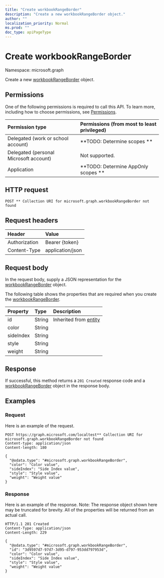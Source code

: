```yaml
---
title: "Create workbookRangeBorder"
description: "Create a new workbookRangeBorder object."
author: ""
localization_priority: Normal
ms.prod: ""
doc_type: apiPageType
---
```


# Create workbookRangeBorder

Namespace: microsoft.graph

Create a new [workbookRangeBorder](../resources/workbookrangeborder.md) object.

## Permissions
One of the following permissions is required to call this API. To learn more, including how to choose permissions, see [Permissions](/concepts/permissions-reference.md).

|Permission type|Permissions (from most to least privileged)|
|:---|:---|
|Delegated (work or school account)|**TODO: Determine scopes **|
|Delegated (personal Microsoft account)|Not supported.|
|Application|**TODO: Determine AppOnly scopes **|

## HTTP request
<!-- {
  "blockType": "ignored"
}
-->
``` http
POST ** Collection URI for microsoft.graph.workbookRangeBorder not found
```

## Request headers
|Header|Value|
|:---|:---|
|Authorization|Bearer {token}|
|Content-Type|application/json|

## Request body
In the request body, supply a JSON representation for the [workbookRangeBorder](../resources/workbookrangeborder.md) object.

The following table shows the properties that are required when you create the [workbookRangeBorder](../resources/workbookrangeborder.md).

|Property|Type|Description|
|:---|:---|:---|
|id|String| Inherited from [entity](../resources/entity.md)|
|color|String||
|sideIndex|String||
|style|String||
|weight|String||



## Response
If successful, this method returns a `201 Created` response code and a [workbookRangeBorder](../resources/workbookrangeborder.md) object in the response body.

## Examples

### Request
Here is an example of the request.
<!-- {
  "blockType": "request",
  "name": "create_workbookrangeborder_from_"
}
-->
``` http
POST https://graph.microsoft.com/localtest** Collection URI for microsoft.graph.workbookRangeBorder not found
Content-type: application/json
Content-length: 180

{
  "@odata.type": "#microsoft.graph.workbookRangeBorder",
  "color": "Color value",
  "sideIndex": "Side Index value",
  "style": "Style value",
  "weight": "Weight value"
}
```

### Response
Here is an example of the response. Note: The response object shown here may be truncated for brevity. All of the properties will be returned from an actual call.
<!-- {
  "blockType": "response",
  "truncated": true,
  "@odata.type": "microsoft.graph.workbookrangeborder"
}
-->
``` http
HTTP/1.1 201 Created
Content-Type: application/json
Content-Length: 229

{
  "@odata.type": "#microsoft.graph.workbookRangeBorder",
  "id": "3d9597d7-97d7-3d95-d797-953dd797953d",
  "color": "Color value",
  "sideIndex": "Side Index value",
  "style": "Style value",
  "weight": "Weight value"
}
```

